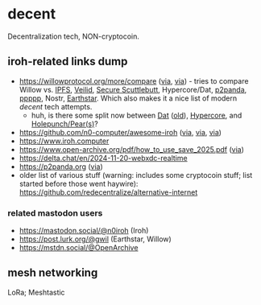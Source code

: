 # decent

Decentralization tech, NON-cryptocoin.


## iroh-related links dump

- https://willowprotocol.org/more/compare
  ([via](https://github.com/n0-computer/iroh-willow),
  [via](https://social.coop/@smallcircles/114235543072645958)) -
  tries to compare Willow vs.
  [IPFS](https://ipfs.tech),
  [Veilid](https://veilid.com),
  [Secure Scuttlebutt](https://scuttlebutt.nz),
  Hypercore/Dat,
  [p2panda](https://p2panda.org),
  [ppppp](https://github.com/staltz/ppppp-sync),
  Nostr,
  [Earthstar](https://earthstar-project.org).
  Which also makes it a nice list
  of modern _decent_ tech attempts.
  - huh, is there some split now between
    [Dat](https://dat-ecosystem.org)
    ([old](https://datproject.org)),
    [Hypercore](https://github.com/hypercore-protocol), and
    [Holepunch/Pear(s)](https://hypercore-protocol.org)?
- https://github.com/n0-computer/awesome-iroh
  ([via](https://www.iroh.computer/blog/road-to-1-0),
  [via](https://news.ycombinator.com/item?id=39027630),
  [via](https://www.google.com/search?q=ipfs%20successor))
- https://www.iroh.computer
- https://www.open-archive.org/pdf/how_to_use_save_2025.pdf
 ([via](https://github.com/OpenArchive/save-dweb-backend))
- https://delta.chat/en/2024-11-20-webxdc-realtime
- https://p2panda.org
  ([via](https://github.com/p2panda/p2panda))
- older list of various stuff
  (warning: includes some cryptocoin stuff;
  list started before those went haywire):
  https://github.com/redecentralize/alternative-internet


### related mastodon users

- https://mastodon.social/@n0iroh (Iroh)
- https://post.lurk.org/@gwil (Earthstar, Willow)
- https://mstdn.social/@OpenArchive


## mesh networking

LoRa; Meshtastic

